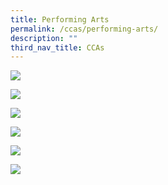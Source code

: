 ```yaml
---
title: Performing Arts
permalink: /ccas/performing-arts/
description: ""
third_nav_title: CCAs
---
```

<a href="/ccas/Performing-Arts/Band/"><img src="/images/2023%20CCA_Concept/20230825_134911_for%20website.png"></a>

<a href="/ccas/Performing-Arts/choir/"><img src="/images/2023%20CCA_Concept/20230825_133135_for%20website.png"></a>

<a href="/ccas/Performing-Arts/dance/"><img src="/images/2023%20CCA_Concept/20230825_140628afor%20website.png"></a>

<a href="/ccas/Performing-Arts/drama-club/"><img src="/images/2023%20CCA_Concept/20230825_144404%20for%20website.png"></a>

<a href="/ccas/Performing-Arts/drums-ensemble/"><img src="/images/2023%20CCA_Concept/20230825_141258%20for%20website.png"></a>

<a href="/ccas/Performing-Arts/handbells/"><img src="/images/20230830_154817%20for%20website.png"></a>